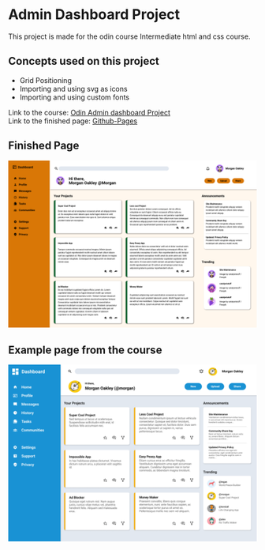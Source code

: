 # Admin Dashboard Project 
This project is made for the odin course Intermediate html and css course.
## Concepts used on this project
- Grid Positioning
- Importing and using svg as icons
- Importing and using custom fonts

Link to the course: [Odin Admin dashboard Project](https://www.theodinproject.com/lessons/node-path-intermediate-html-and-css-admin-dashboard)
<br>Link to the finished page: [Github-Pages](https://joseozuna48.github.io/admin-dashboard-css/)


## Finished Page
![Screenshot of the finished page](./assets/page-screeenshot.png)

## Example page from the course
![Example image from the course](./assets/dashboard-example.png)